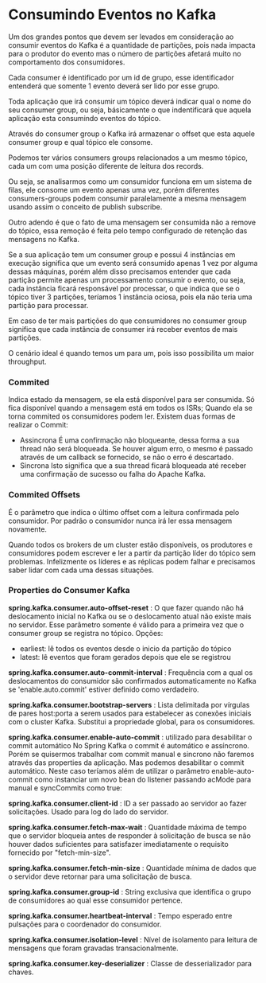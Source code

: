 # Consumindo Eventos no Kafka

Um dos grandes pontos que devem ser levados em consideração ao consumir eventos do Kafka é a quantidade de partições, pois nada impacta para o produtor do evento mas o número de partições afetará muito no comportamento dos consumidores.

Cada consumer é identificado por um id de grupo, esse identificador entenderá que somente 1 evento deverá ser lido por esse grupo.

Toda aplicação que irá consumir um tópico deverá indicar qual o nome do seu consumer group, ou seja, básicamente o que indentificará que aquela aplicação esta consumindo eventos do tópico.

Através do consumer group o Kafka irá armazenar o offset que esta aquele consumer group e qual tópico ele consome.

Podemos ter vários consumers groups relacionados a um mesmo tópico, cada um com uma posição diferente de leitura dos records.

Ou seja, se analisarmos como um consumidor funciona em um sistema de filas, ele consome um evento apenas uma vez, porém diferentes consumers-groups podem consumir paralelamente a mesma mensagem usando assim o conceito de publish subscribe.

Outro adendo é que o fato de uma mensagem ser consumida não a remove do tópico, essa remoção é feita pelo tempo configurado de retenção das mensagens no Kafka.

Se a sua aplicação tem um consumer group e possui 4 instâncias em execução significa que um evento será consumido apenas 1 vez por alguma dessas máquinas, porém além disso precisamos entender que cada partição permite apenas um processamento consumir o evento, ou seja, cada instância ficará responsável por processar, o que indica que se o tópico tiver 3 partições, teríamos 1 instância ociosa, pois ela não teria uma partição para processar.

Em caso de ter mais partições do que consumidores no consumer group significa que cada instância de consumer irá receber eventos de mais partições.

O cenário ideal é quando temos um para um, pois isso possibilita um maior throughput.

### Commited
Indica estado da mensagem, se ela está disponível para ser consumida. Só fica disponível quando a mensagem está em todos os ISRs;
Quando ela se torna commited os consumidores podem ler.
Existem duas formas de realizar o Commit:
- Assincrona
  É uma confirmação não bloqueante, dessa forma a sua thread não será bloqueada. Se houver algum erro, o mesmo é passado através de um callback se fornecido, se não o erro é descartado.
- Sincrona
  Isto significa que a sua thread ficará bloqueada até receber uma confirmação de sucesso ou falha do Apache Kafka.

### Commited Offsets
É o parâmetro que indica o último offset com a leitura confirmada pelo consumidor. 
Por padrão o consumidor nunca irá ler essa mensagem novamente.


Quando todos os brokers de um cluster estão disponíveis, os produtores e consumidores podem escrever e ler a partir da partição líder do tópico sem problemas. 
Infelizmente os líderes e as réplicas podem falhar e precisamos saber lidar com cada uma dessas situações.

### Properties do Consumer Kafka

**spring.kafka.consumer.auto-offset-reset** : O que fazer quando não há deslocamento inicial no Kafka ou se o deslocamento atual não existe mais no servidor. Esse parâmetro somente é válido para a primeira vez que o consumer group se registra no tópico.
Opções:
- earliest: lê todos os eventos desde o inicio da partição do tópico
- latest: lê eventos que foram gerados depois que ele se registrou

**spring.kafka.consumer.auto-commit-interval** : Frequência com a qual os deslocamentos do consumidor são confirmados automaticamente no Kafka se 'enable.auto.commit' estiver definido como verdadeiro.

**spring.kafka.consumer.bootstrap-servers** : Lista delimitada por vírgulas de pares host:porta a serem usados ​​para estabelecer as conexões iniciais com o cluster Kafka. Substitui a propriedade global, para os consumidores.

**spring.kafka.consumer.enable-auto-commit** : utilizado para desabilitar o commit automático
No Spring Kafka o commit é automático e assíncrono. Porém se quisermos trabalhar com commit manual e sincrono não faremos através das properties da aplicação. Mas podemos desabilitar o commit automático.
Neste caso teríamos além de utilizar o parâmetro enable-auto-commit como instanciar um novo bean do listener passando acMode para manual e syncCommits como true:

**spring.kafka.consumer.client-id** : ID a ser passado ao servidor ao fazer solicitações. Usado para log do lado do servidor.

**spring.kafka.consumer.fetch-max-wait** : Quantidade máxima de tempo que o servidor bloqueia antes de responder à solicitação de busca se não houver dados suficientes para satisfazer imediatamente o requisito fornecido por "fetch-min-size".

**spring.kafka.consumer.fetch-min-size** : Quantidade mínima de dados que o servidor deve retornar para uma solicitação de busca.

**spring.kafka.consumer.group-id** : String exclusiva que identifica o grupo de consumidores ao qual esse consumidor pertence.

**spring.kafka.consumer.heartbeat-interval** : Tempo esperado entre pulsações para o coordenador do consumidor.

**spring.kafka.consumer.isolation-level** : Nível de isolamento para leitura de mensagens que foram gravadas transacionalmente.

**spring.kafka.consumer.key-deserializer** : Classe de desserializador para chaves.

